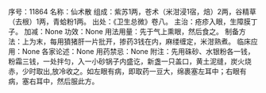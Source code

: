 序号：11864
名称：仙术散
组成：紫苏1两，苍术（米泔浸1宿，焙）2两，谷精草（去根）1两，青蛤粉1两。
出处：《卫生总微》卷八。
主治：疮疹入眼，生障膜丁子。
加减：None
功效：None
用法用量：先于气上熏眼，然后食之。
制备方法：上为末，每用獖猪肝一片批开，掺药3钱在内，麻缕缠定，米泔熟煮。
临床应用：None
各家论述：None
用药禁忌：None
附注：先用硃砂、水银粉各一钱，粉霜三钱，一处拌匀，入一小砂锅子内盛讫，新盏一只盖口，黄土泥缝，炭火烧赤，少时取出,放冷收之。如左眼有病，即取药一豆大，绵裹塞左耳中；右眼有病，塞右耳中，然后服此方。

